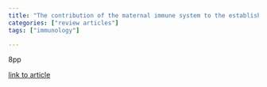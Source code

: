 ```yaml
---
title: "The contribution of the maternal immune system to the establishment of pregnancy in cattle"
categories: ["review articles"]
tags: ["immunology"]

---
```


8pp

[link to article](https://www.frontiersin.org/articles/10.3389/fimmu.2015.00007/full)